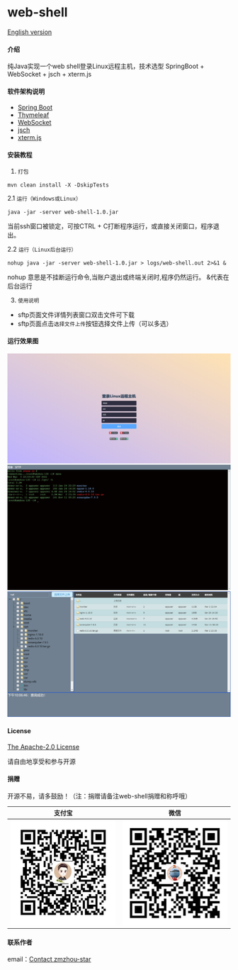 # web-shell
[English version](README.en.md)

#### 介绍
纯Java实现一个web shell登录Linux远程主机，技术选型 SpringBoot + WebSocket + jsch + xterm.js

#### 软件架构说明
* [Spring Boot](https://start.spring.io/)
* [Thymeleaf](https://docs.spring.io/spring-boot/docs/2.4.1/reference/htmlsingle/#boot-features-spring-mvc-template-engines)
* [WebSocket](https://docs.spring.io/spring-boot/docs/2.4.1/reference/htmlsingle/#boot-features-websockets)
* [jsch](https://github.com/is/jsch)
* [xterm.js](https://github.com/xtermjs/xterm.js/)

#### 安装教程
1. `打包`
```
mvn clean install -X -DskipTests
```
2.1 `运行（Windows或Linux）`
```
java -jar -server web-shell-1.0.jar
```
当前ssh窗口被锁定，可按CTRL + C打断程序运行，或直接关闭窗口，程序退出。

2.2 `运行（Linux后台运行）`
```
nohup java -jar -server web-shell-1.0.jar > logs/web-shell.out 2>&1 &
```
nohup 意思是不挂断运行命令,当账户退出或终端关闭时,程序仍然运行。
&代表在后台运行

3. `使用说明`
* sftp页面文件详情列表窗口双击文件可下载
* sftp页面点击`选择文件上传`按钮选择文件上传（可以多选）
   
#### 运行效果图
![登录页面](docs/login.png)
![shell页面](docs/shell.png)
![sftp页面](docs/sftp.png)

#### License
[The Apache-2.0 License](http://www.apache.org/licenses/LICENSE-2.0)

请自由地享受和参与开源

#### 捐赠
开源不易，请多鼓励！（注：捐赠请备注web-shell捐赠和称呼哦）

| 支付宝  | 微信  |
| :------------: | :------------: |
| ![Alipay](docs/alipay.png)  | ![Wechat](docs/wechatpay.png)  |

#### 联系作者
email：<a href="mailto:zmzhou-star@foxmail.com">Contact zmzhou-star</a>

